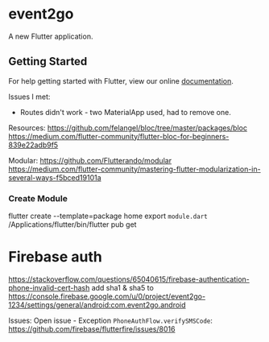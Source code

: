 # event2go

A new Flutter application.

## Getting Started

For help getting started with Flutter, view our online
[documentation](https://flutter.io/).


Issues I met: <br/>
<ul>
     <li>
        Routes didn't work - two MaterialApp used, had to remove one. 
     </li>
</ul>

Resources:
https://github.com/felangel/bloc/tree/master/packages/bloc
https://medium.com/flutter-community/flutter-bloc-for-beginners-839e22adb9f5

Modular:
https://github.com/Flutterando/modular
https://medium.com/flutter-community/mastering-flutter-modularization-in-several-ways-f5bced19101a

### Create Module
flutter create --template=package home
export `module.dart`
/Applications/flutter/bin/flutter pub get

# Firebase auth
https://stackoverflow.com/questions/65040615/firebase-authentication-phone-invalid-cert-hash
add sha1 & sha5 to
https://console.firebase.google.com/u/0/project/event2go-1234/settings/general/android:com.event2go.android


Issues:
Open issue - Exception `PhoneAuthFlow.verifySMSCode`:
https://github.com/firebase/flutterfire/issues/8016
